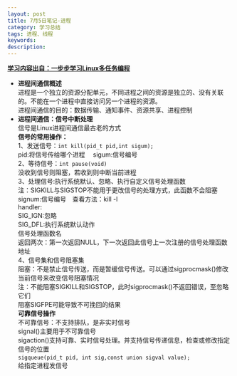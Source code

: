 ```yaml
---
layout: post
title: 7月5日笔记-进程
category: 学习总结
tags: 进程、线程
keywords: 
description:
---
```

[**学习内容出自：一步步学习Linux多任务编程**](http://blog.csdn.net/tennysonsky/article/details/45847551)  

- **进程间通信概述**  
进程是一个独立的资源分配单元，不同进程之间的资源是独立的、没有关联的。不能在一个进程中直接访问另一个进程的资源。  
进程间通信的目的：数据传输、通知事件、资源共享、进程控制  
- **进程间通信：信号中断处理**  
信号是Linux进程间通信最古老的方式  
**信号的常用操作：**  
1、发送信号：`int kill(pid_t pid,int sigum);`  
pid:将信号传给哪个进程 &emsp;sigum:信号编号  
2、等待信号：`int pause(void)`  
没收到信号则阻塞，若收到则中断当前进程  
3、处理信号:执行系统默认、忽略、执行自定义信号处理函数  
注：SIGKILL与SIGSTOP不能用于更改信号的处理方式，此函数不会阻塞  
signum:信号编号&emsp;查看方法：kill -l  
handler:  
SIG\_IGN:忽略  
SIG\_DFL:执行系统默认动作  
信号处理函数名  
返回两次：第一次返回NULL，下一次返回此信号上一次注册的信号处理函数地址  
4、信号集和信号阻塞集  
阻塞：不是禁止信号传送，而是暂缓信号传送。可以通过sigprocmask()修改当前信号来改变信号阻塞情况  
注：不能阻塞SIGKILL和SIGSTOP，此时sigprocmask()不返回错误，至忽略它们  
阻塞SIGFPE可能导致不可挽回的结果  
**可靠信号操作**  
不可靠信号：不支持排队，是非实时信号  
signal()主要用于不可靠信号  
sigaction()支持可靠、实时信号处理。并支持信号传递信息，检查或修改指定信号的位置  
`sigqueue(pid_t pid, int sig,const union sigval value);`  
给指定进程发信号  
